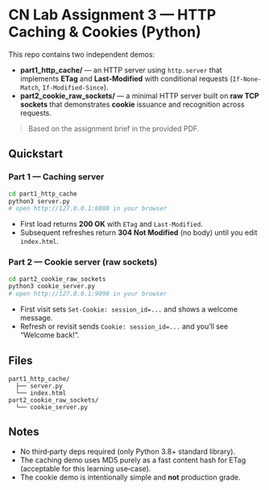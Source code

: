 # CN Lab Assignment 3 — HTTP Caching & Cookies (Python)

This repo contains two independent demos:

- **part1_http_cache/** — an HTTP server using `http.server` that implements **ETag** and **Last‑Modified** with conditional requests (`If-None-Match`, `If-Modified-Since`).
- **part2_cookie_raw_sockets/** — a minimal HTTP server built on **raw TCP sockets** that demonstrates **cookie** issuance and recognition across requests.

> Based on the assignment brief in the provided PDF.

## Quickstart

### Part 1 — Caching server
```bash
cd part1_http_cache
python3 server.py
# open http://127.0.0.1:8080 in your browser
```
- First load returns **200 OK** with `ETag` and `Last-Modified`.
- Subsequent refreshes return **304 Not Modified** (no body) until you edit `index.html`.

### Part 2 — Cookie server (raw sockets)
```bash
cd part2_cookie_raw_sockets
python3 cookie_server.py
# open http://127.0.0.1:9090 in your browser
```
- First visit sets `Set-Cookie: session_id=...` and shows a welcome message.
- Refresh or revisit sends `Cookie: session_id=...` and you’ll see “Welcome back!”.

## Files
```
part1_http_cache/
  ├── server.py
  └── index.html
part2_cookie_raw_sockets/
  └── cookie_server.py
```

## Notes
- No third‑party deps required (only Python 3.8+ standard library).
- The caching demo uses MD5 purely as a fast content hash for ETag (acceptable for this learning use‑case).
- The cookie demo is intentionally simple and **not** production grade.
